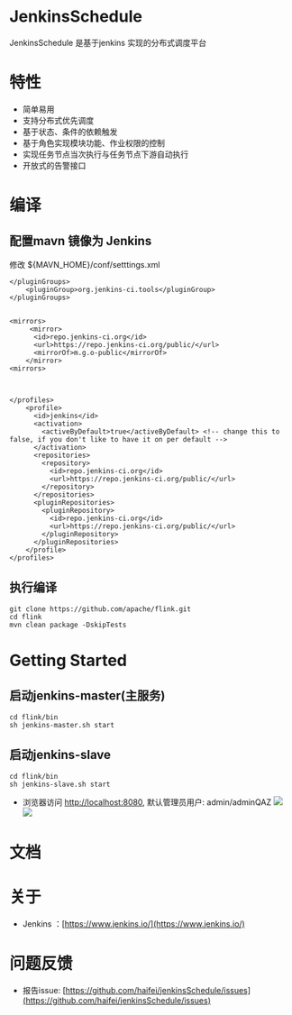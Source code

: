 # JenkinsSchedule
JenkinsSchedule 是基于jenkins 实现的分布式调度平台

# 特性
  * 简单易用
  * 支持分布式优先调度
  * 基于状态、条件的依赖触发
  * 基于角色实现模块功能、作业权限的控制
  * 实现任务节点当次执行与任务节点下游自动执行
  * 开放式的告警接口
  
# 编译
## 配置mavn 镜像为 Jenkins 
修改 ${MAVN_HOME}/conf/setttings.xml
```
</pluginGroups>
    <pluginGroup>org.jenkins-ci.tools</pluginGroup>
</pluginGroups>
  
  
<mirrors>
     <mirror>
      <id>repo.jenkins-ci.org</id>
      <url>https://repo.jenkins-ci.org/public/</url>
      <mirrorOf>m.g.o-public</mirrorOf>
    </mirror>
<mirrors>
    
   
    
</profiles>
    <profile>
      <id>jenkins</id>
      <activation>
        <activeByDefault>true</activeByDefault> <!-- change this to false, if you don't like to have it on per default -->
      </activation>
      <repositories>
        <repository>
          <id>repo.jenkins-ci.org</id>
          <url>https://repo.jenkins-ci.org/public/</url>
        </repository>
      </repositories>
      <pluginRepositories>
        <pluginRepository>
          <id>repo.jenkins-ci.org</id>
          <url>https://repo.jenkins-ci.org/public/</url>
        </pluginRepository>
      </pluginRepositories>
    </profile>
</profiles>
```

## 执行编译
```
git clone https://github.com/apache/flink.git
cd flink
mvn clean package -DskipTests 
```

# Getting Started
## 启动jenkins-master(主服务)
```
cd flink/bin
sh jenkins-master.sh start
```

## 启动jenkins-slave 
```
cd flink/bin
sh jenkins-slave.sh start
```

* 浏览器访问  [http://localhost:8080](http://localhost:8080), 默认管理员用户:  admin/adminQAZ
![](https://github.com/haifei/jenkinsSchedule/build/images/login.jpg)
![](https://github.com/haifei/jenkinsSchedule/build/images/main.jpg)
       
# 文档
   
# 关于
  * Jenkins ：[https://www.jenkins.io/](https://www.jenkins.io/) 
  
# 问题反馈
  * 报告issue: [https://github.com/haifei/jenkinsSchedule/issues](https://github.com/haifei/jenkinsSchedule/issues)
  

